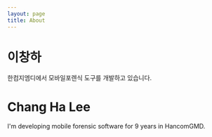 ```yaml
---
layout: page 
title: About
---
```


# 이창하 
한컴지엠디에서 모바일포렌식 도구를 개발하고 있습니다. 

# Chang Ha Lee
I'm developing mobile forensic software for 9 years in HancomGMD.

